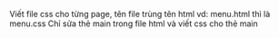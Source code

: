 Viết file css cho từng page, tên file trùng tên html vd: menu.html thì là menu.css
Chỉ sửa thẻ main trong file html và viết css cho thẻ main
